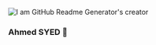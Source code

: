 ![I am GitHub Readme Generator's creator](https://media.licdn.com/dms/image/D4E16AQHMNuOhW5_AXQ/profile-displaybackgroundimage-shrink_350_1400/0/1708173073512?e=1713398400&v=beta&t=4YTk0LgLAaiKSqHS5msVy0RvNSVxxIzUli87DYYPZyw)


### Ahmed SYED 👋
